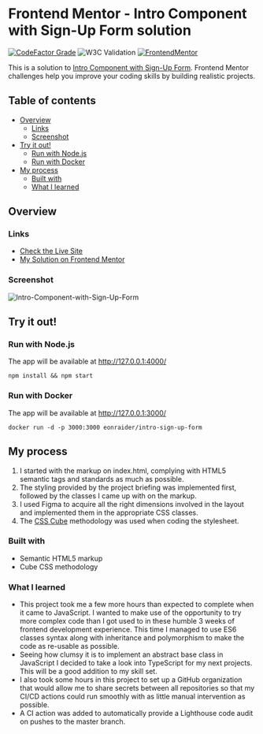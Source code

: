 # Frontend Mentor - Intro Component with Sign-Up Form solution

[![CodeFactor Grade](https://img.shields.io/codefactor/grade/github/Havoc-Solutions/intro-sign-up-form?label=CodeFactor\&logo=codefactor\&style=flat-square)](https://www.codefactor.io/repository/github/Havoc-Solutions/intro-sign-up-form)
![W3C Validation](https://img.shields.io/w3c-validation/html?style=flat-square\&targetUrl=https%3A%2F%2Feonraider-intro-sign-up-form.netlify.app%2F)
[![FrontendMentor](https://img.shields.io/badge/FrontendMentor-EONRaider-blue?style=flat-square)](https://www.frontendmentor.io/profile/EONRaider)

This is a solution
to [Intro Component with Sign-Up Form](https://www.frontendmentor.io/challenges/intro-component-with-signup-form-5cf91bd49edda32581d28fd1).
Frontend Mentor challenges help you improve your coding skills by building realistic projects.

## Table of contents

* [Overview](#overview)
  * [Links](#links)
  * [Screenshot](#screenshot)
* [Try it out!](#try-it-out)
  * [Run with Node.js](#run-with-nodejs)
  * [Run with Docker](#run-with-docker)
* [My process](#my-process)
  * [Built with](#built-with)
  * [What I learned](#what-i-learned)

## Overview

### Links

* [Check the Live Site](https://eonraider-intro-sign-up-form.netlify.app/)
* [My Solution on Frontend Mentor]()

### Screenshot

![Intro-Component-with-Sign-Up-Form](https://github.com/Havoc-Solutions/intro-sign-up-form/assets/15611424/954f4e11-b756-490d-9263-20cdf2ff3d76)

## Try it out!

### Run with Node.js

The app will be available at http://127.0.0.1:4000/

```shell
npm install && npm start
```

### Run with Docker

The app will be available at http://127.0.0.1:3000/

```shell
docker run -d -p 3000:3000 eonraider/intro-sign-up-form
```

## My process

1. I started with the markup on index.html, complying with HTML5 semantic tags and standards as much as possible.
2. The styling provided by the project briefing was implemented first, followed by the classes I came up with on the
   markup.
3. I used Figma to acquire all the right dimensions involved in the layout and implemented them in the appropriate CSS
   classes.
4. The [CSS Cube](https://cube.fyi/) methodology was used when coding the stylesheet.

### Built with

* Semantic HTML5 markup
* Cube CSS methodology

### What I learned

* This project took me a few more hours than expected to complete when it came to JavaScript. I wanted to make use of
  the opportunity to try more complex code than I got used to in these humble 3 weeks of frontend development
  experience.
  This time I managed to use ES6 classes syntax along with inheritance and polymorphism to make the code as re-usable as
  possible.
* Seeing how clumsy it is to implement an abstract base class in JavaScript I decided to take a look into TypeScript for
  my next projects. This will be a good addition to my skill set.
* I also took some hours in this project to set up a GitHub organization that would allow me to share secrets between
  all repositories so that my CI/CD actions could run smoothly with as little manual intervention as possible.
* A CI action was added to automatically provide a Lighthouse code audit on pushes to the master branch. 